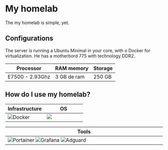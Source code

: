 # My homelab


The my homelab is simple, yet.

## Configurations

The server is running a Ubuntu Minimal in your core, with o Docker for virtualization. He has a motherbord 775 with technology DDR2.

|Processor| RAM memory |Storage|
|---------|------------|-------|
|E7500 - 2.93Ghz|3 GB de ram| 250 GB |

## How do I use my homelab?

<table>    
  <thead>
    <tr>      
      <th>Infrastructure</th>
      <th>OS</th>
    </tr>
  </thead>      
  <tbody>
    <tr>
      <td width="50%">
        <img src="https://img.shields.io/badge/docker-0db7ed?style=for-the-badge&logo=docker&logoColor=white" alt="Docker">
       </td>
       <td valign="top" width="50%">
        <img src="https://img.shields.io/badge/Ubuntu-dd4814?style=for-the-badge&logo=ubuntu&logoColor=white">
        </td>
    </tr>
  </tbody>    
</table>
<table>    
  <thead>
    <tr> 
     <th>Tools</th>
      </tr>
  </thead>      
  <tbody>
    <tr>
      <td width="50%">
        <img src="https://img.shields.io/badge/Portainer-White?style=for-the-badge&logo=Portainer&logoColor=White&labelColor=23FA3320&color=%2320D2FA" alt="Portainer">
        <img src="https://img.shields.io/badge/Grafana-White?style=for-the-badge&logo=Grafana&logoColor=White&labelColor=23FA3320&color=white" alt="Grafana">
        <img src="https://img.shields.io/badge/Adguard-White?style=for-the-badge&logo=Adguard&logoColor=White&labelColor=23FA3320&color=white" alt="Adguard">
         </td>
